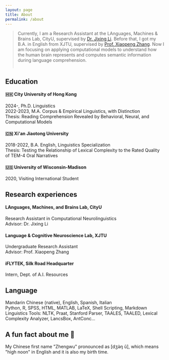 ```yaml
---
layout: page
title: About
permalink: /about
---
```

> Currently, I am a Research Assistant at the LAnguages, Machines & Brains Lab, CityU, supervised by [Dr. Jixing Li](https://jixing-li.github.io/). Before that, I got my B.A. in English from XJTU, supervised by [Prof. Xiaopeng Zhang](http://gr.xjtu.edu.cn/en/web/zhangxp). Now I am focusing on applying computational models to understand how the human brain represents and computes semantic information during language comprehension.<br><br>

## Education
#### 🇭🇰 City University of Hong Kong
2024-, Ph.D. Linguistics <br>
2022-2023, M.A. Corpus & Empirical Linguistics, with Distinction <br>
Thesis: Reading Comprehension Revealed by Behavioral, Neural, and Computational Models
#### 🇨🇳 Xi'an Jiaotong University
2018-2022, B.A. English, Linguistics Specialization<br>
Thesis: Testing the Relationship of Lexical Complexity to the Rated Quality of TEM-4 Oral Narratives
#### 🇺🇸 University of Wisconsin-Madison
2020, Visiting International Student

## Research experiences
#### LAnguages, Machines, and Brains Lab, CityU
Research Assistant in Computational Neurolinguistics<br>
Advisor: Dr. Jixing Li
#### Language & Cognitive Neuroscience Lab, XJTU
Undergraduate Research Assistant<br>
Advisor: Prof. Xiaopeng Zhang
#### iFLYTEK, Silk Road Headquarter
Intern, Dept. of A.I. Resources

## Language
Mandarin Chinese (native), English, Spanish, Italian<br>
Python, R, SPSS, HTML, MATLAB, LaTeX, Shell Scripting, Markdown<br>
Linguistics Tools: NLTK, Praat, Stanford Parser, TAALES, TAALED, Lexical Complexity Analyzer, LancsBox, AntConc...

## A fun fact about me 🥳
My Chinese first name "Zhengwu" pronounced as [dʒə̀ŋ ǔ], which means "high noon" in English and it is also my birth time.  
